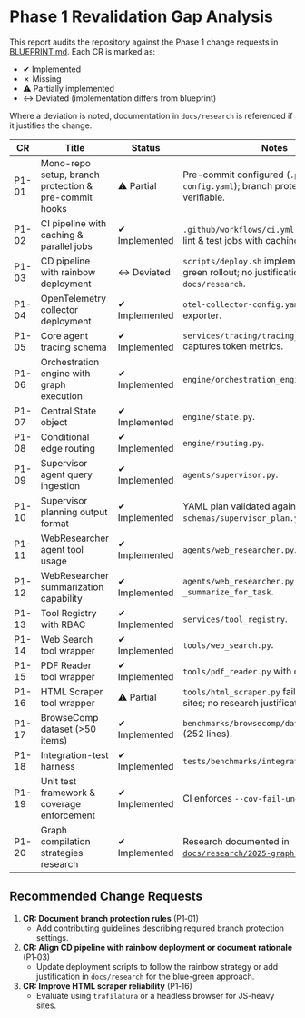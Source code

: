 # Phase 1 Revalidation Gap Analysis

This report audits the repository against the Phase 1 change requests in [BLUEPRINT.md](../BLUEPRINT.md). Each CR is marked as:
- ✔ Implemented
- ✗ Missing
- ⚠ Partially implemented
- ↔ Deviated (implementation differs from blueprint)

Where a deviation is noted, documentation in `docs/research` is referenced if it justifies the change.

| CR | Title | Status | Notes |
|----|-------|-------|-------|
| P1-01 | Mono-repo setup, branch protection & pre-commit hooks | ⚠ Partial | Pre-commit configured (`.pre-commit-config.yaml`); branch protection not verifiable. |
| P1-02 | CI pipeline with caching & parallel jobs | ✔ Implemented | `.github/workflows/ci.yml` uses separate lint & test jobs with caching. |
| P1-03 | CD pipeline with rainbow deployment | ↔ Deviated | `scripts/deploy.sh` implements a blue-green rollout; no justification found in `docs/research`. |
| P1-04 | OpenTelemetry collector deployment | ✔ Implemented | `otel-collector-config.yaml` with Jaeger exporter. |
| P1-05 | Core agent tracing schema | ✔ Implemented | `services/tracing/tracing_schema.py` captures token metrics. |
| P1-06 | Orchestration engine with graph execution | ✔ Implemented | `engine/orchestration_engine.py`. |
| P1-07 | Central State object | ✔ Implemented | `engine/state.py`. |
| P1-08 | Conditional edge routing | ✔ Implemented | `engine/routing.py`. |
| P1-09 | Supervisor agent query ingestion | ✔ Implemented | `agents/supervisor.py`. |
| P1-10 | Supervisor planning output format | ✔ Implemented | YAML plan validated against `schemas/supervisor_plan.yaml`. |
| P1-11 | WebResearcher agent tool usage | ✔ Implemented | `agents/web_researcher.py`. |
| P1-12 | WebResearcher summarization capability | ✔ Implemented | `agents/web_researcher.py` `_summarize_for_task`. |
| P1-13 | Tool Registry with RBAC | ✔ Implemented | `services/tool_registry`. |
| P1-14 | Web Search tool wrapper | ✔ Implemented | `tools/web_search.py`. |
| P1-15 | PDF Reader tool wrapper | ✔ Implemented | `tools/pdf_reader.py` with optional OCR. |
| P1-16 | HTML Scraper tool wrapper | ⚠ Partial | `tools/html_scraper.py` fails on JS-heavy sites; no research justification found. |
| P1-17 | BrowseComp dataset (>50 items) | ✔ Implemented | `benchmarks/browsecomp/dataset_v1.json` (252 lines). |
| P1-18 | Integration-test harness | ✔ Implemented | `tests/benchmarks/integration_harness.py`. |
| P1-19 | Unit test framework & coverage enforcement | ✔ Implemented | CI enforces `--cov-fail-under=80`. |
| P1-20 | Graph compilation strategies research | ✔ Implemented | Research documented in [`docs/research/2025-graph-compilation.md`](../research/2025-graph-compilation.md). |

## Recommended Change Requests

1. **CR: Document branch protection rules** (P1‑01)
   - Add contributing guidelines describing required branch protection settings.
2. **CR: Align CD pipeline with rainbow deployment or document rationale** (P1‑03)
   - Update deployment scripts to follow the rainbow strategy or add justification in `docs/research` for the blue-green approach.
3. **CR: Improve HTML scraper reliability** (P1‑16)
   - Evaluate using `trafilatura` or a headless browser for JS-heavy sites.

